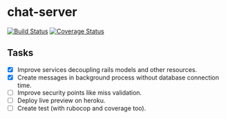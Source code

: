 # chat-server

[![Build Status](https://travis-ci.org/tunnes/chat-server.svg?branch=master)](https://travis-ci.org/tunnes/chat-server)
[![Coverage Status](https://coveralls.io/repos/github/tunnes/chat-server/badge.svg?branch=master)](https://coveralls.io/github/tunnes/chat-server?branch=master)

## Tasks
- [x] Improve services decoupling rails models and other resources.
- [x] Create messages in background process without database connection time.
- [ ] Improve security points like miss validation.
- [ ] Deploy live preview on heroku.
- [ ] Create test (with rubocop and coverage too).